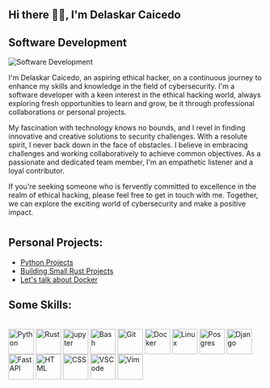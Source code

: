 ## Hi there 👋🏾, I'm Delaskar Caicedo
## **Software Development**
![Software Development](https://pbs.twimg.com/profile_banners/1634900716883001345/1682798100/1500x500)

I'm Delaskar Caicedo, an aspiring ethical hacker, on a continuous journey to enhance my skills and knowledge in the field of cybersecurity. I'm a software developer with a keen interest in the ethical hacking world, always exploring fresh opportunities to learn and grow, be it through professional collaborations or personal projects.

My fascination with technology knows no bounds, and I revel in finding innovative and creative solutions to security challenges. With a resolute spirit, I never back down in the face of obstacles. I believe in embracing challenges and working collaboratively to achieve common objectives. As a passionate and dedicated team member, I'm an empathetic listener and a loyal contributor.

If you're seeking someone who is fervently committed to excellence in the realm of ethical hacking, please feel free to get in touch with me. Together, we can explore the exciting world of cybersecurity and make a positive impact.

#

## Personal Projects:
- <a href="https://github.com/delaskar/python_projects">Python Projects</a>
- <a href="https://github.com/delaskar/building_small_rust_projects">Building Small Rust Projects</a>
- <a href="https://github.com/delaskar/Lets-talk-about-Docker">Let's talk about Docker</a>


## Some Skills:
  
<div style="display: inline block"><br>
  <img align="center" alt="Python" height="50" width="50" src="https://cdn.jsdelivr.net/gh/devicons/devicon/icons/python/python-original.svg"/>
  <img align="center" alt="Rust" height="50" width="50" src="https://cdn.jsdelivr.net/gh/devicons/devicon/icons/rust/rust-plain.svg" />
  <!--<img align="center" alt="Go" height="50" width="50" src="https://cdn.jsdelivr.net/gh/devicons/devicon/icons/go/go-original-wordmark.svg" />-->
  <img align="center" alt="jupyter" height="50" width="50" src="https://cdn.jsdelivr.net/gh/devicons/devicon/icons/jupyter/jupyter-original-wordmark.svg" />
  <img align="center" alt="Bash" height="50" width="50" src="https://cdn.jsdelivr.net/gh/devicons/devicon/icons/bash/bash-original.svg" />    
  <img align="center" alt="Git" height="50" width="50" src="https://cdn.jsdelivr.net/gh/devicons/devicon/icons/git/git-original.svg" />
  <img align="center" alt="Docker" height="50" width="50" src="https://cdn.jsdelivr.net/gh/devicons/devicon/icons/docker/docker-original-wordmark.svg" />    
  <img align="center" alt="Linux" height="50" width="50" src="https://cdn.jsdelivr.net/gh/devicons/devicon/icons/linux/linux-original.svg" />
  <img align="center" alt="Posgres" height="50" width="50" src="https://cdn.jsdelivr.net/gh/devicons/devicon/icons/postgresql/postgresql-original.svg" />
  <!--<img align="center" alt="MySQL" height="50" width="50" src="https://cdn.jsdelivr.net/gh/devicons/devicon/icons/mysql/mysql-original-wordmark.svg" />-->
  <img align="center" alt="Django" height="50" width="50" src="https://cdn.jsdelivr.net/gh/devicons/devicon/icons/django/django-plain.svg" />
  <img align="center" alt="FastAPI" height="50" width="50" src="https://cdn.jsdelivr.net/gh/devicons/devicon/icons/fastapi/fastapi-original.svg" />
  <img align="center" alt="HTML" height="50" width="50" src="https://cdn.jsdelivr.net/gh/devicons/devicon/icons/html5/html5-original.svg" />
  <img align="center" alt="CSS" height="50" width="50" src="https://cdn.jsdelivr.net/gh/devicons/devicon/icons/css3/css3-original.svg" />
  <img align="center" alt="VSCode" height="50" width="50" src="https://cdn.jsdelivr.net/gh/devicons/devicon/icons/vscode/vscode-original.svg" />
  <img align="center" alt="Vim" height="50" width="50" src="https://cdn.jsdelivr.net/gh/devicons/devicon/icons/vim/vim-original.svg" />   
</div>

##

